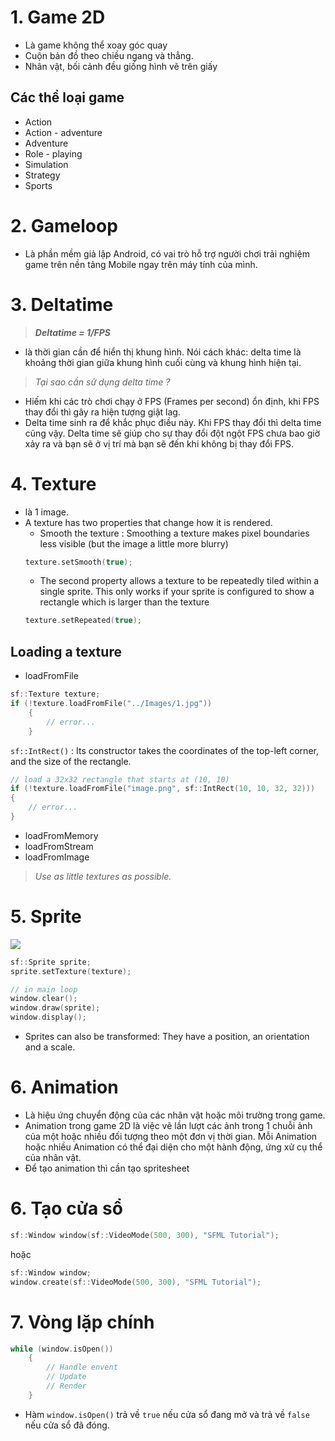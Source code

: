 
# **1. Game 2D**
- Là game không thể xoay góc quay
- Cuộn bản đồ theo chiều ngang và thẳng.
- Nhân vật, bối cảnh đều giống hình vẽ trên giấy
## Các thể loại game
- Action
- Action - adventure
- Adventure
- Role - playing
- Simulation
- Strategy
- Sports

# **2. Gameloop**
- Là phần mềm giả lập Android, có vai trò hỗ trợ người chơi trải nghiệm game trên nền tảng Mobile ngay trên máy tính của mình.

# **3. Deltatime**
> ***Deltatime = 1/FPS***
- là thời gian cần để hiển thị khung hình. Nói cách khác: delta time là khoảng thời gian giữa khung hình cuối cùng và khung hình hiện tại.

> *Tại sao cần sử dụng delta time ?*

- Hiếm khi các trò chơi chạy ở FPS (Frames per second) ổn định, khi FPS thay đổi thì gây ra hiện tượng giật lag. 
- Delta time sinh ra để khắc phục điều này. Khi FPS thay đổi thì delta time cũng vậy. Delta time sẽ giúp cho sự thay đổi đột ngột FPS chưa bao giờ xảy ra và bạn sẽ ở vị trí mà bạn sẽ đến khi không bị thay đổi FPS.

# **4. Texture**
- là 1 image.
- A texture has two properties that change how it is rendered.
    + Smooth the texture : Smoothing a texture makes pixel boundaries less visible (but the image a little more blurry)
    ```c++
    texture.setSmooth(true);
    ```
    + The second property allows a texture to be repeatedly tiled within a single sprite. This only works if your sprite is configured to show a rectangle which is larger than the texture
    ```c++
    texture.setRepeated(true);
    ```


## Loading a texture
- loadFromFile
``` c++
sf::Texture texture;
if (!texture.loadFromFile("../Images/1.jpg"))
    {
        // error...
    }
```

`sf::IntRect()` : Its constructor takes the coordinates of the top-left corner, and the size of the rectangle.
```c++
// load a 32x32 rectangle that starts at (10, 10)
if (!texture.loadFromFile("image.png", sf::IntRect(10, 10, 32, 32)))
{
    // error...
}
```
- loadFromMemory
- loadFromStream
- loadFromImage

> *Use as little textures as possible.*


# **5. Sprite**

![](https://www.sfml-dev.org/tutorials/2.5/images/graphics-sprites-definition.png)

```c++
sf::Sprite sprite;
sprite.setTexture(texture);

// in main loop
window.clear();
window.draw(sprite);
window.display();
```

- Sprites can also be transformed: They have a position, an orientation and a scale.

# **6. Animation**
- Là hiệu ứng chuyển động của các nhân vật hoặc môi trường trong game.
- Animation trong game 2D là việc vẽ lần lượt các ảnh trong 1 chuỗi ảnh của một hoặc nhiều đối tượng theo một đơn vị thời gian. Mỗi Animation hoặc nhiều Animation có thể đại diện cho một hành động, ứng xử cụ thể của nhân vật.
- Để tạo animation thì cần tạo spritesheet

# **6. Tạo cửa sổ** 
``` c++
sf::Window window(sf::VideoMode(500, 300), "SFML Tutorial");
```
hoặc
``` c++
sf::Window window;
window.create(sf::VideoMode(500, 300), "SFML Tutorial");
```

# **7. Vòng lặp chính** 
``` c++
while (window.isOpen())
    {
        // Handle envent
        // Update
        // Render
    }
```
- Hàm `window.isOpen()` trả về `true` nếu cửa sổ đang mở và trả về `false` nếu cửa sổ đã đóng.

